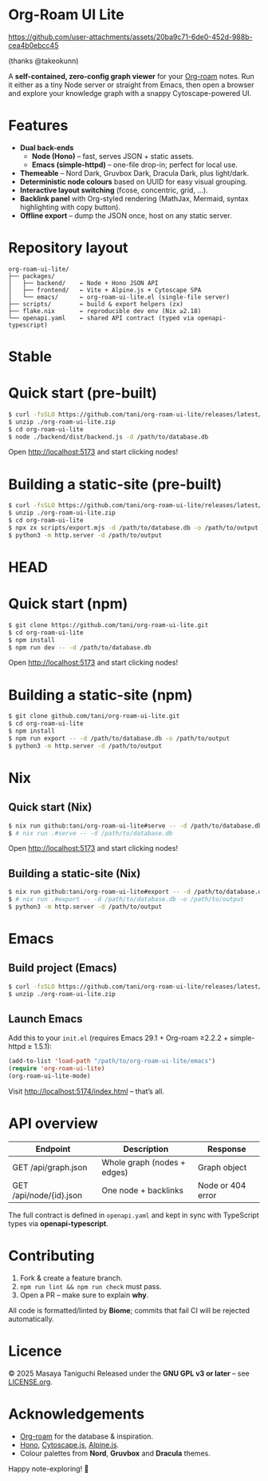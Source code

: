 # Org-Roam UI Lite


https://github.com/user-attachments/assets/20ba9c71-6de0-452d-988b-cea4b0ebcc45


(thanks @takeokunn)

A **self-contained, zero-config graph viewer** for your
[Org-roam](https://www.orgroam.com) notes. Run it either as a tiny Node
server or straight from Emacs, then open a browser and explore your
knowledge graph with a snappy Cytoscape-powered UI.

# Features

- **Dual back-ends**
  - **Node (Hono)** – fast, serves JSON + static assets.
  - **Emacs (simple-httpd)** – one-file drop-in; perfect for local use.
- **Themeable** – Nord Dark, Gruvbox Dark, Dracula Dark, plus
  light/dark.
- **Deterministic node colours** based on UUID for easy visual grouping.
- **Interactive layout switching** (fcose, concentric, grid, …).
- **Backlink panel** with Org-styled rendering (MathJax, Mermaid, syntax
  highlighting with copy button).
- **Offline export** – dump the JSON once, host on any static server.

# Repository layout

    org-roam-ui-lite/
    ├── packages/
    │   ├── backend/    ← Node + Hono JSON API
    │   ├── frontend/   ← Vite + Alpine.js + Cytoscape SPA
    │   └── emacs/      ← org-roam-ui-lite.el (single-file server)
    ├── scripts/        ← build & export helpers (zx)
    ├── flake.nix       ← reproducible dev env (Nix ≥2.18)
    └── openapi.yaml    ← shared API contract (typed via openapi-typescript)

# Stable

# Quick start (pre-built)

``` bash
$ curl -fsSLO https://github.com/tani/org-roam-ui-lite/releases/latest/download/org-roam-ui-lite.zip
$ unzip ./org-roam-ui-lite.zip
$ cd org-roam-ui-lite
$ node ./backend/dist/backend.js -d /path/to/database.db
```

Open [<http://localhost:5173>](http://localhost:5173) and start clicking
nodes!

# Building a static-site (pre-built)

``` bash
$ curl -fsSLO https://github.com/tani/org-roam-ui-lite/releases/latest/download/org-roam-ui-lite.zip
$ unzip ./org-roam-ui-lite.zip
$ cd org-roam-ui-lite
$ npx zx scripts/export.mjs -d /path/to/database.db -o /path/to/output
$ python3 -m http.server -d /path/to/output
```

# HEAD

# Quick start (npm)

``` bash
$ git clone https://github.com/tani/org-roam-ui-lite.git
$ cd org-roam-ui-lite
$ npm install
$ npm run dev -- -d /path/to/database.db
```

Open [<http://localhost:5173>](http://localhost:5173) and start clicking
nodes!

# Building a static-site (npm)

``` bash
$ git clone github.com/tani/org-roam-ui-lite.git
$ cd org-roam-ui-lite
$ npm install
$ npm run export -- -d /path/to/database.db -o /path/to/output
$ python3 -m http.server -d /path/to/output
```

# Nix

## Quick start (Nix)

``` bash
$ nix run github:tani/org-roam-ui-lite#serve -- -d /path/to/database.db
$ # nix run .#serve -- -d /path/to/database.db
```

Open [<http://localhost:5173>](http://localhost:5173) and start clicking
nodes!

## Building a static-site (Nix)

``` bash
$ nix run github:tani/org-roam-ui-lite#export -- -d /path/to/database.db -o /path/to/output
$ # nix run .#export -- -d /path/to/database.db -o /path/to/output
$ python3 -m http.server -d /path/to/output
```

# Emacs

## Build project (Emacs)

``` bash
$ curl -fsSLO https://github.com/tani/org-roam-ui-lite/releases/latest/download/org-roam-ui-lite.zip
$ unzip ./org-roam-ui-lite.zip
```

## Launch Emacs

Add this to your `init.el` (requires Emacs 29.1 + Org-roam ≥2.2.2 +
simple-httpd ≥ 1.5.1):

``` commonlisp
(add-to-list 'load-path "/path/to/org-roam-ui-lite/emacs")
(require 'org-roam-ui-lite)
(org-roam-ui-lite-mode)
```

Visit <http://localhost:5174/index.html> – that’s all.

# API overview

| Endpoint                | Description                 | Response          |
|-------------------------|-----------------------------|-------------------|
| GET /api/graph.json     | Whole graph (nodes + edges) | Graph object      |
| GET /api/node/{id}.json | One node + backlinks        | Node or 404 error |

The full contract is defined in `openapi.yaml` and kept in sync with
TypeScript types via **openapi-typescript**.

# Contributing

1.  Fork & create a feature branch.
2.  `npm run lint && npm run check` must pass.
3.  Open a PR – make sure to explain **why**.

All code is formatted/linted by **Biome**; commits that fail CI will be
rejected automatically.

# Licence

© 2025 Masaya Taniguchi Released under the **GNU GPL v3 or later** – see
[LICENSE.org](LICENSE.org).

# Acknowledgements

- [Org-roam](https://github.com/org-roam/org-roam) for the database &
  inspiration.
- [Hono](https://hono.dev), [Cytoscape.js](https://js.cytoscape.org),
  [Alpine.js](https://alpinejs.dev).
- Colour palettes from **Nord**, **Gruvbox** and **Dracula** themes.

Happy note-exploring! 🎈
